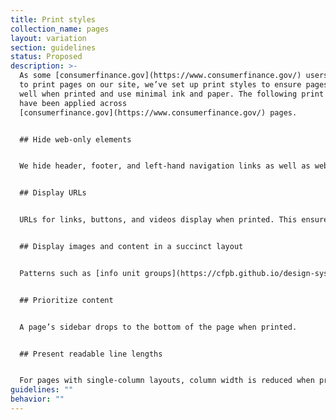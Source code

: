```yaml
---
title: Print styles
collection_name: pages
layout: variation
section: guidelines
status: Proposed
description: >-
  As some [consumerfinance.gov](https://www.consumerfinance.gov/) users may want
  to print pages on our site, we’ve set up print styles to ensure pages present
  well when printed and use minimal ink and paper. The following print styles
  have been applied across
  [consumerfinance.gov](https://www.consumerfinance.gov/) pages.  


  ## Hide web-only elements


  We hide header, footer, and left-hand navigation links as well as web-specific patterns such as our email signup box, feedback module, search bar, and video player buttons.  


  ## Display URLs


  URLs for links, buttons, and videos display when printed. This ensures a user can access the linked content if desired. Visit  [Links](https://cfpb.github.io/design-system/components/links) and [Buttons](https://cfpb.github.io/design-system/components/buttons) for specifications.  


  ## Display images and content in a succinct layout 


  Patterns such as [info unit groups](https://cfpb.github.io/design-system/patterns/info-unit-groups) and [featured content modules](https://cfpb.github.io/design-system/patterns/featured-content-module) print in their large-screen layouts. Printing patterns in this format enables multi-column layouts with readable line lengths and reasonably sized images.  


  ## Prioritize content


  A page’s sidebar drops to the bottom of the page when printed.


  ## Present readable line lengths


  For pages with single-column layouts, column width is reduced when printed to ensure readable line lengths on paper. Whereas as a reader may have control over aspects such as browser width and text size in a digital setting, they do not have this control when reading a printed piece, so it’s important that line lengths are as readable as possible. See the section "Line lengths" on the [Fonts](https://cfpb.github.io/design-system/foundation/fonts) page for more information.
guidelines: ""
behavior: ""
---
```

